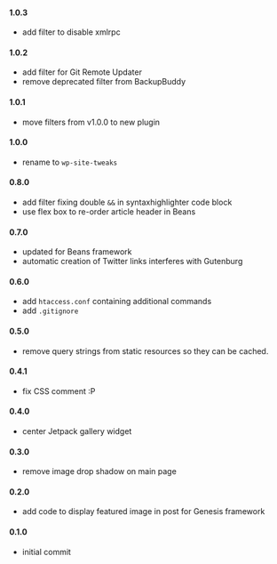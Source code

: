 #### 1.0.3
* add filter to disable xmlrpc

#### 1.0.2
* add filter for Git Remote Updater
* remove deprecated filter from BackupBuddy

#### 1.0.1
* move filters from v1.0.0 to new plugin

#### 1.0.0
* rename to `wp-site-tweaks`

#### 0.8.0
* add filter fixing double `&&` in syntaxhighlighter code block
* use flex box to re-order article header in Beans

#### 0.7.0
* updated for Beans framework
* automatic creation of Twitter links interferes with Gutenburg

#### 0.6.0
* add `htaccess.conf` containing additional commands
* add `.gitignore`

#### 0.5.0
* remove query strings from static resources so they can be cached.

#### 0.4.1
* fix CSS comment :P

#### 0.4.0
* center Jetpack gallery widget

#### 0.3.0
* remove image drop shadow on main page

#### 0.2.0
* add code to display featured image in post for Genesis framework

#### 0.1.0
* initial commit
